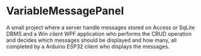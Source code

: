 # VariableMessagePanel
A small project where a server handle messages stored on Access or SqLite DBMS and a Win cilent WPF application who performs the CRUD operation and decides which messages should be displayed and how many, all completed by a Arduino ESP32 client who displays the messages.
